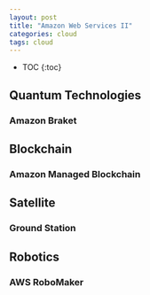 ```yaml
---
layout: post
title: "Amazon Web Services II"
categories: cloud
tags: cloud
---
```


* TOC
{:toc}

## Quantum Technologies



### Amazon Braket



## Blockchain



### Amazon Managed Blockchain



## Satellite



### Ground Station



## Robotics



### AWS RoboMaker


